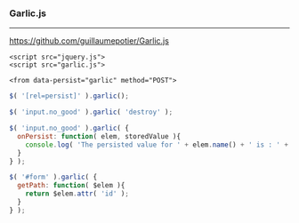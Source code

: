### Garlic.js
---
https://github.com/guillaumepotier/Garlic.js

```
<script src="jquery.js">
<script src="garlic.js">

<from data-persist="garlic" method="POST">
```

```js
$( '[rel=persist]' ).garlic();

$( 'input.no_good' ).garlic( 'destroy' );

$( 'input.no_good' ).garlic( {
  onPersist: function( elem, storedValue ){
    console.log( 'The persisted value for ' + elem.name() + ' is : ' + storedValue );
  }
} );

$( '#form' ).garlic( {
  getPath: function( $elem ){
    return $elem.attr( 'id' );
  }
} );
```

```
```

